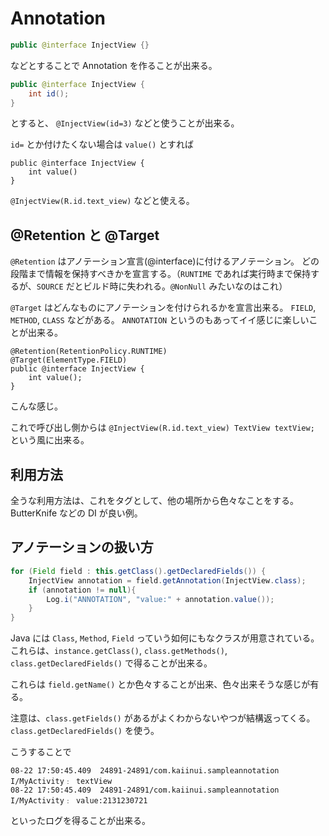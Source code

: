Annotation
===

```java
public @interface InjectView {}
```

などとすることで Annotation を作ることが出来る。

```java
public @interface InjectView {
    int id();
}
```

とすると、 `@InjectView(id=3)` などと使うことが出来る。

`id=` とか付けたくない場合は `value()` とすれば

```
public @interface InjectView {
    int value()
}
```

`@InjectView(R.id.text_view)` などと使える。

@Retention と @Target
---

`@Retention` はアノテーション宣言(@interface)に付けるアノテーション。
どの段階まで情報を保持すべきかを宣言する。（`RUNTIME` であれば実行時まで保持するが、`SOURCE` だとビルド時に失われる。`@NonNull` みたいなのはこれ）

`@Target` はどんなものにアノテーションを付けられるかを宣言出来る。
`FIELD`, `METHOD`, `CLASS` などがある。 `ANNOTATION` というのもあってイイ感じに楽しいことが出来る。

```
@Retention(RetentionPolicy.RUNTIME)
@Target(ElementType.FIELD)
public @interface InjectView {
    int value();
}
```

こんな感じ。

これで呼び出し側からは `@InjectView(R.id.text_view) TextView textView;` という風に出来る。

利用方法
--

全うな利用方法は、これをタグとして、他の場所から色々なことをする。
ButterKnife などの DI が良い例。

アノテーションの扱い方
---

```java
for (Field field : this.getClass().getDeclaredFields()) {
    InjectView annotation = field.getAnnotation(InjectView.class);
    if (annotation != null){
        Log.i("ANNOTATION", "value:" + annotation.value());
    }
}
```

Java には `Class`, `Method`, `Field` っていう如何にもなクラスが用意されている。これらは、`instance.getClass()`, `class.getMethods()`, `class.getDeclaredFields()` で得ることが出来る。

これらは `field.getName()` とか色々することが出来、色々出来そうな感じが有る。

注意は、`class.getFields()` があるがよくわからないやつが結構返ってくる。`class.getDeclaredFields()` を使う。

こうすることで

```
08-22 17:50:45.409  24891-24891/com.kaiinui.sampleannotation I/MyActivity﹕ textView
08-22 17:50:45.409  24891-24891/com.kaiinui.sampleannotation I/MyActivity﹕ value:2131230721
```

といったログを得ることが出来る。

